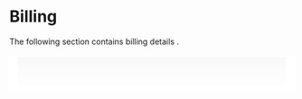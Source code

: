 # Billing
  
The following section contains billing details .  
   
![Cloudockit](../assets/8894663A1F70410699506B931CABC451.png)   
   
  
   
   
   
   
   
   
   
   
   
   
   

